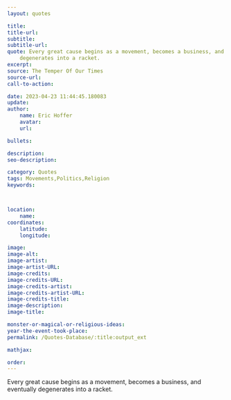 ```yaml
---
layout: quotes

title:
title-url:
subtitle:
subtitle-url:
quote: Every great cause begins as a movement, becomes a business, and eventually
    degenerates into a racket.
excerpt:
source: The Temper Of Our Times
source-url:
call-to-action:

date: 2023-04-23 11:44:45.180083
update:
author:
    name: Eric Hoffer
    avatar:
    url:

bullets:

description:
seo-description:

category: Quotes
tags: Movements,Politics,Religion
keywords:



location:
    name:
coordinates:
    latitude:
    longitude:

image:
image-alt:
image-artist:
image-artist-URL:
image-credits:
image-credits-URL:
image-credits-artist:
image-credits-artist-URL:
image-credits-title:
image-description:
image-title:

monster-or-magical-or-religious-ideas:
year-the-event-took-place:
permalink: /Quotes-Database/:title:output_ext

mathjax:

order:
---
```

 Every great cause begins as a movement, becomes a business, and eventually degenerates into a racket.
